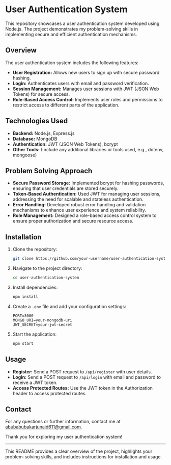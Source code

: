 # User Authentication System

This repository showcases a user authentication system developed using Node.js. The project demonstrates my problem-solving skills in implementing secure and efficient authentication mechanisms.

## Overview

The user authentication system includes the following features:
- **User Registration:** Allows new users to sign up with secure password hashing.
- **Login:** Authenticates users with email and password verification.
- **Session Management:** Manages user sessions with JWT (JSON Web Tokens) for secure access.
- **Role-Based Access Control:** Implements user roles and permissions to restrict access to different parts of the application.

## Technologies Used

- **Backend:** Node.js, Express.js
- **Database:** MongoDB
- **Authentication:** JWT (JSON Web Tokens), bcrypt
- **Other Tools:** (Include any additional libraries or tools used, e.g., dotenv, mongoose)

## Problem Solving Approach

- **Secure Password Storage:** Implemented bcrypt for hashing passwords, ensuring that user credentials are stored securely.
- **Token-Based Authentication:** Used JWT for managing user sessions, addressing the need for scalable and stateless authentication.
- **Error Handling:** Developed robust error handling and validation mechanisms to enhance user experience and system reliability.
- **Role Management:** Designed a role-based access control system to ensure proper authorization and secure resource access.

## Installation

1. Clone the repository:
   ```bash
   git clone https://github.com/your-username/user-authentication-system.git
   ```
2. Navigate to the project directory:
   ```bash
   cd user-authentication-system
   ```
3. Install dependencies:
   ```bash
   npm install
   ```
4. Create a `.env` file and add your configuration settings:
   ```
   PORT=3000
   MONGO_URI=your-mongodb-uri
   JWT_SECRET=your-jwt-secret
   ```
5. Start the application:
   ```bash
   npm start
   ```

## Usage

- **Register:** Send a POST request to `/api/register` with user details.
- **Login:** Send a POST request to `/api/login` with email and password to receive a JWT token.
- **Access Protected Routes:** Use the JWT token in the Authorization header to access protected routes.

## Contact

For any questions or further information, contact me at [abubabubakarjunaid611@gmail.com](mailto:abubakarjunaid611@gmail.com).

Thank you for exploring my user authentication system!

---

This README provides a clear overview of the project, highlights your problem-solving skills, and includes instructions for installation and usage.
